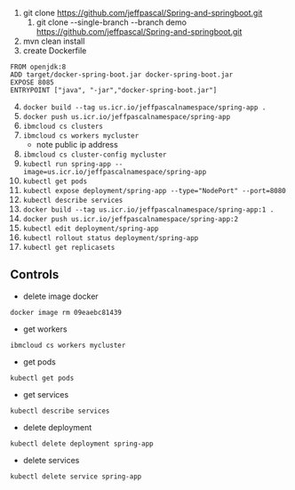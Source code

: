 1. git clone https://github.com/jeffpascal/Spring-and-springboot.git
   1. git clone --single-branch --branch demo https://github.com/jeffpascal/Spring-and-springboot.git
2. mvn clean install
3. create Dockerfile
```
FROM openjdk:8
ADD target/docker-spring-boot.jar docker-spring-boot.jar
EXPOSE 8085
ENTRYPOINT ["java", "-jar","docker-spring-boot.jar"]
```
4. ```docker build --tag us.icr.io/jeffpascalnamespace/spring-app .```
5. ```docker push us.icr.io/jeffpascalnamespace/spring-app```
6. ```ibmcloud cs clusters```
7. ```ibmcloud cs workers mycluster```
    - note public ip address
8. ```ibmcloud cs cluster-config mycluster```
9. ```kubectl run spring-app --image=us.icr.io/jeffpascalnamespace/spring-app```
10. ```kubectl get pods```
11. ```kubectl expose deployment/spring-app --type="NodePort" --port=8080```
12. ```kubectl describe services```
13. ```docker build --tag us.icr.io/jeffpascalnamespace/spring-app:1 .```
14. ```docker push us.icr.io/jeffpascalnamespace/spring-app:2```
15. ```kubectl edit deployment/spring-app```
16. ```kubectl rollout status deployment/spring-app```
17. ```kubectl get replicasets```

## Controls

- delete image docker

```docker image rm 09eaebc81439```

- get workers

```ibmcloud cs workers mycluster```

- get pods

```kubectl get pods```

- get services
  
```kubectl describe services```

- delete deployment
  
```kubectl delete deployment spring-app```

- delete services

```kubectl delete service spring-app```

